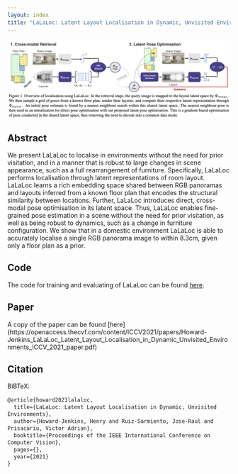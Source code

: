 ```yaml
---
layout: index
title: "LaLaLoc: Latent Layout Localisation in Dynamic, Unvisited Environments"
---
```


![Overview Image](images/overview.png)


## Abstract
We present LaLaLoc to localise in environments without the need for prior visitation, and in a manner that is robust to large changes in scene appearance, such as a full rearrangement of furniture. Specifically, LaLaLoc performs localisation through latent representations of room layout. LaLaLoc learns a rich embedding space shared between RGB panoramas and layouts inferred from a known floor plan that encodes the structural similarity between locations. Further, LaLaLoc introduces direct, cross-modal pose optimisation in its latent space. Thus, LaLaLoc enables fine-grained pose estimation in a scene without the need for prior visitation, as well as being robust to dynamics, such as a change in furniture configuration. We show that in a domestic environment LaLaLoc is able to accurately localise a single RGB panorama image to within 8.3cm, given only a floor plan as a prior.

## Code

The code for training and evaluating of LaLaLoc can be found [here](https://github.com/ActiveVisionLab/LaLaLoc).

## Paper
<link rel="prefetch" href="https://openaccess.thecvf.com/content/ICCV2021/papers/Howard-Jenkins_LaLaLoc_Latent_Layout_Localisation_in_Dynamic_Unvisited_Environments_ICCV_2021_paper.pdf">
A copy of the paper can be found [here](https://openaccess.thecvf.com/content/ICCV2021/papers/Howard-Jenkins_LaLaLoc_Latent_Layout_Localisation_in_Dynamic_Unvisited_Environments_ICCV_2021_paper.pdf)

## Citation

BiBTeX:

```
@article{howard2021lalaloc,
  title={LaLaLoc: Latent Layout Localisation in Dynamic, Unvisited Environments},
  author={Howard-Jenkins, Henry and Ruiz-Sarmiento, Jose-Raul and Prisacariu, Victor Adrian},
  booktitle={Proceedings of the IEEE International Conference on Computer Vision},
  pages={},
  year={2021}
}
```